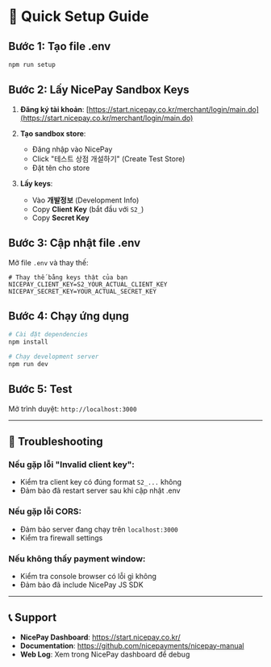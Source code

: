# 🚀 Quick Setup Guide

## Bước 1: Tạo file .env
```bash
npm run setup
```

## Bước 2: Lấy NicePay Sandbox Keys

1. **Đăng ký tài khoản**: [https://start.nicepay.co.kr/merchant/login/main.do](https://start.nicepay.co.kr/merchant/login/main.do)

2. **Tạo sandbox store**:
   - Đăng nhập vào NicePay
   - Click "테스트 상점 개설하기" (Create Test Store)
   - Đặt tên cho store

3. **Lấy keys**:
   - Vào **개발정보** (Development Info)
   - Copy **Client Key** (bắt đầu với `S2_`)
   - Copy **Secret Key**

## Bước 3: Cập nhật file .env

Mở file `.env` và thay thế:
```env
# Thay thế bằng keys thật của bạn
NICEPAY_CLIENT_KEY=S2_YOUR_ACTUAL_CLIENT_KEY
NICEPAY_SECRET_KEY=YOUR_ACTUAL_SECRET_KEY
```

## Bước 4: Chạy ứng dụng

```bash
# Cài đặt dependencies
npm install

# Chạy development server
npm run dev
```

## Bước 5: Test

Mở trình duyệt: `http://localhost:3000`

---

## 🔧 Troubleshooting

### Nếu gặp lỗi "Invalid client key":
- Kiểm tra client key có đúng format `S2_...` không
- Đảm bảo đã restart server sau khi cập nhật .env

### Nếu gặp lỗi CORS:
- Đảm bảo server đang chạy trên `localhost:3000`
- Kiểm tra firewall settings

### Nếu không thấy payment window:
- Kiểm tra console browser có lỗi gì không
- Đảm bảo đã include NicePay JS SDK

---

## 📞 Support

- **NicePay Dashboard**: https://start.nicepay.co.kr/
- **Documentation**: https://github.com/nicepayments/nicepay-manual
- **Web Log**: Xem trong NicePay dashboard để debug 
